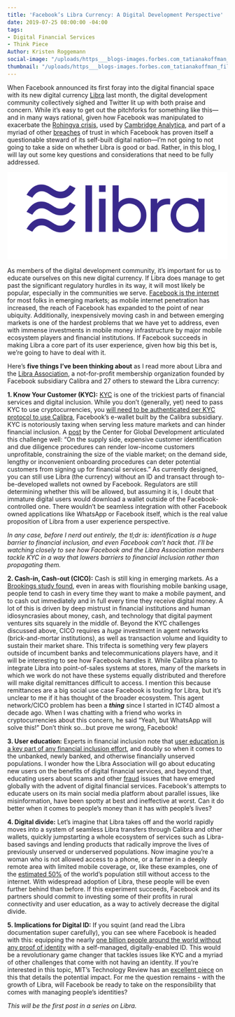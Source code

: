```yaml
---
title: 'Facebook’s Libra Currency: A Digital Development Perspective'
date: 2019-07-25 08:00:00 -04:00
tags:
- Digital Financial Services
- Think Piece
Author: Kristen Roggemann
social-image: "/uploads/https___blogs-images.forbes.com_tatianakoffman_files_2019_06_libra-logo-1200x900.png"
thumbnail: "/uploads/https___blogs-images.forbes.com_tatianakoffman_files_2019_06_libra-logo-1200x900.png"
---
```


When Facebook announced its first foray into the digital financial space with its new digital currency [Libra](https://libra.org/en-US/white-paper/) last month, the digital development community collectively sighed and Twitter lit up with both praise and concern. While it’s easy to get out the pitchforks for something like this—and in many ways rational, given how Facebook was manipulated to exacerbate the [Rohingya crisis](https://www.nytimes.com/2018/11/06/technology/myanmar-facebook.html), used by [Cambridge Analytica](https://www.wired.com/story/cambridge-analytica-facebook-privacy-awakening/), and part of a myriad of other [breaches](https://www.nbcnews.com/tech/social-media/timeline-facebook-s-privacy-issues-its-responses-n859651) of trust in which Facebook has proven itself a questionable steward of its self-built digital nation—I’m not going to not going to take a side on whether Libra is good or bad. Rather, in this blog, I will lay out some key questions and considerations that need to be fully addressed.

![Libra-f824a7.png](/uploads/Libra-f824a7.png)

As members of the digital development community, it’s important for us to educate ourselves on this new digital currency. If Libra does manage to get past the significant regulatory hurdles in its way, it will most likely be popular, especially in the communities we serve. [Facebook is the internet](https://lirneasia.net/2012/05/facebook-internet/) for most folks in emerging markets; as mobile internet penetration has increased, the reach of Facebook has expanded to the point of near ubiquity. Additionally, inexpensively moving cash in and between emerging markets is one of the hardest problems that we have yet to address, even with immense investments in mobile money infrastructure by major mobile ecosystem players and financial institutions. If Facebook succeeds in making Libra a core part of its user experience, given how big this bet is, we’re going to have to deal with it.

Here’s **five things I’ve been thinking about** as I read more about Libra and the [Libra Association](https://libra.org/en-US/association/), a not-for-profit membership organization founded by Facebook subsidiary Calibra and 27 others to steward the Libra currency:

**1. Know Your Customer (KYC):** [KYC](https://complyadvantage.com/knowledgebase/kyc/) is one of the trickiest parts of financial services and digital inclusion. While you don’t (generally, yet) need to pass KYC to use cryptocurrencies, you [will need to be authenticated per KYC protocol to use Calibra](https://scontent.fbed1-2.fna.fbcdn.net/v/t39.2365-6/65083631_355528488499253_8415273665234468864_n.pdf?_nc_cat=106&_nc_oc=AQnISDxAIiTpKQ1AP0XnH2jaK1kW7FvAkdonOn0V-sDeqxvp-if9bjQ-BSWeevsD_Yk&_nc_ht=scontent.fbed1-2.fna&oh=15dc9aa8d613200444e125cfa6219281&oe=5DE744C3), Facebook’s e-wallet built by the Calibra subsidiary. KYC is notoriously taxing when serving less mature markets and can hinder financial inclusion. A [post](https://www.cgdev.org/blog/overcoming-know-your-customer-hurdle-e-kyc) by the Center for Global Development articulated this challenge well: “On the supply side, expensive customer identification and due diligence procedures can render low-income customers unprofitable, constraining the size of the viable market; on the demand side, lengthy or inconvenient onboarding procedures can deter potential customers from signing up for financial services.” As currently designed, you can still use Libra (the currency) without an ID and transact through to-be-developed wallets not owned by Facebook. Regulators are still determining whether this will be allowed, but assuming it is, I doubt that immature digital users would download a wallet outside of the Facebook-controlled one. There wouldn’t be seamless integration with other Facebook owned applications like WhatsApp or Facebook itself, which is the real value proposition of Libra from a user experience perspective.

*In any case, before I nerd out entirely, the tl;dr is: identification is a huge barrier to financial inclusion, and even Facebook can’t hack that. I’ll be watching closely to see how Facebook and the Libra Association members tackle KYC in a way that lowers barriers to financial inclusion rather than propagating them.*

**2. Cash-in, Cash-out (CICO):** Cash is still king in emerging markets. As a [Brookings study found](https://www.brookings.edu/blog/techtank/2015/01/22/taking-down-the-entry-barriers-to-digital-financial-inclusion/), even in areas with flourishing mobile banking usage, people tend to cash in every time they want to make a mobile payment, and to cash out immediately and in full every time they receive digital money. A lot of this is driven by deep mistrust in financial institutions and human idiosyncrasies about money, cash, and technology that digital payment ventures sits squarely in the middle of. Beyond the KYC challenges discussed above, CICO requires a *huge* investment in agent networks (brick-and-mortar institutions), as well as transaction volume and liquidity to sustain their market share. This trifecta is something very few players outside of incumbent banks and telecommunications players have, and it will be interesting to see how Facebook handles it. While Calibra plans to integrate Libra into point-of-sales systems at stores, many of the markets in which we work do not have these systems equally distributed and therefore will make digital remittances difficult to access. I mention this because remittances are a big social use case Facebook is touting for Libra, but it’s unclear to me if it has thought of the broader ecosystem. This agent network/CICO problem has been a ***thing*** since I started in ICT4D almost a decade ago. When I was chatting with a friend who works in cryptocurrencies about this concern, he said “Yeah, but WhatsApp will solve this!” Don’t think so…but prove me wrong, Facebook!

**3. User education:** Experts in financial inclusion note that [user education is a key part of any financial inclusion effort](https://m.economictimes.com/opinion/interviews/education-is-key-for-achieving-financial-inclusion-in-india-rajib-saha-indepay-networks/articleshow/58082731.cms), and doubly so when it comes to the unbanked, newly banked, and otherwise financially unserved populations. I wonder how the Libra Association will go about educating new users on the benefits of digital financial services, and beyond that, educating users about scams and other [fraud](https://www.fastcompany.com/90380319/facebook-is-already-flooded-with-fake-libra-cryptocurrency-scams?partner=rss&utm_source=twitter.com&utm_medium=social&utm_campaign=rss\+fastcompany&utm_content=rss) issues that have emerged globally with the advent of digital financial services. Facebook's attempts to educate users on its main social media platform about parallel issues, like misinformation, have been spotty at best and ineffective at worst. Can it do better when it comes to people’s money than it has with people’s lives?

**4. Digital divide:** Let’s imagine that Libra takes off and the world rapidly moves into a system of seamless Libra transfers through Calibra and other wallets, quickly jumpstarting a whole ecosystem of services such as Libra-based savings and lending products that radically improve the lives of previously unserved or underserved populations. Now imagine you’re a woman who is not allowed access to a phone, or a farmer in a deeply remote area with limited mobile coverage, or, like these examples, one of the [estimated 50%](https://worldin2019.economist.com/digitaldivide) of the world’s population still without access to the internet. With widespread adoption of Libra, these people will be even further behind than  before. If this experiment succeeds, Facebook and its partners should commit to investing some of their profits in rural connectivity and user education, as a way to actively decrease the digital divide.

**5. Implications for Digital ID:** If you squint (and read the Libra documentation super carefully), you can see where Facebook is headed with this: equipping the nearly [one billion people around the world without any proof of identity](https://blogs.worldbank.org/voices/global-identification-challenge-who-are-1-billion-people-without-proof-identity) with a self-managed, digitally-enabled ID. This would be a revolutionary game changer that tackles issues like KYC and a myriad of other challenges that come with not having an identity. If you’re interested in this topic, MIT’s Technology Review has an [excellent piece](https://www.technologyreview.com/s/613877/how-facebooks-new-blockchain-might-revolutionize-our-digital-identities/?utm_medium=tr_social&utm_source=facebook&utm_campaign=site_visitor.unpaid.engagement&fbclid=IwAR2SYHKPVJBL4r-3CUWNcyL53vU3F_mSdmXH_6S4gn2Hw2oPZy0HKGhnvzc) on this that details the potential impact. For me the question remains - with the growth of Libra, will Facebook be ready to take on the responsibility that comes with managing people’s identities?

*This will be the first post in a series on Libra.*